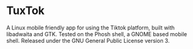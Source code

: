 # TuxTok

A Linux mobile friendly app for using the Tiktok platform, built with libadwaita and GTK. Tested on the Phosh shell, a GNOME based mobile shell. Released under the GNU General Public License version 3.